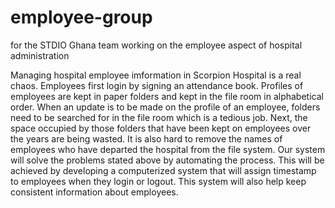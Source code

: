 employee-group
==============

for the STDIO Ghana team working on the employee aspect of hospital administration

Managing hospital employee imformation in Scorpion Hospital is a real chaos. Employees first login by signing an attendance book. Profiles of employees are kept in paper folders and kept in the file room in alphabetical order. When an update is to be made on the profile of an employee, folders need to be searched for in the file room which is a tedious job. Next, the space occupied by those folders that have been kept on employees over the years are being wasted. It is also hard to remove the names of employees who have departed the hospital from the file system. Our system will solve the problems stated above by automating the process. This will be achieved by developing a computerized system that will assign timestamp to employees when they login or logout. This system will also help keep consistent information about employees. 

